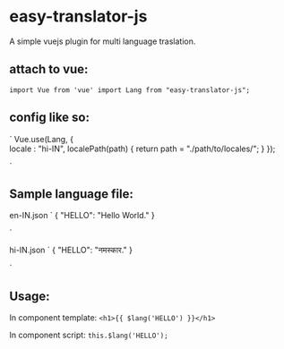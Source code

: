 # easy-translator-js
A simple vuejs plugin for multi language traslation.

## attach to vue:

`
    import Vue from 'vue'
    import Lang from "easy-translator-js";
`

## config like so:

`
    Vue.use(Lang, {  
    locale : "hi-IN",
    localePath(path) {
        return path = "./path/to/locales/";
    }
    });

`

## Sample language file:

en-IN.json
`
    {
    "HELLO": "Hello World."
    }

`

hi-IN.json
`
    {
    "HELLO": "नमस्कार."
    }

`

## Usage:

In component template:
`
    <h1>{{ $lang('HELLO') }}</h1>
`

In component script:
`
    this.$lang('HELLO');
`
